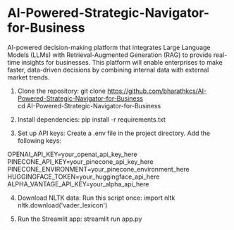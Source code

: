 # AI-Powered-Strategic-Navigator-for-Business
 AI-powered decision-making platform that integrates Large Language Models (LLMs) with Retrieval-Augmented Generation (RAG) to provide real-time insights for businesses. This platform will enable enterprises to make faster, data-driven decisions by combining internal data with external market trends.


1. Clone the repository: 
git clone https://github.com/bharathkcs/AI-Powered-Strategic-Navigator-for-Business  
cd AI-Powered-Strategic-Navigator-for-Business

2. Install dependencies: pip install -r requirements.txt

3. Set up API keys: Create a .env file in the project directory.
Add the following keys: 

OPENAI_API_KEY=your_openai_api_key_here
PINECONE_API_KEY=your_pinecone_api_key_here
PINECONE_ENVIRONMENT=your_pinecone_environment_here
HUGGINGFACE_TOKEN=your_huggingface_api_here
ALPHA_VANTAGE_API_KEY=your_alpha_api_here

4. Download NLTK data:
Run this script once:
import nltk
nltk.download('vader_lexicon')

5. Run the Streamlit app:
streamlit run app.py
